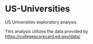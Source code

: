 # US-Universities
US Universities exploratory analysis

This analysis utilizes the data provided by https://collegescorecard.ed.gov/data/
